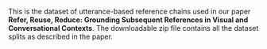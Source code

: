 This is the dataset of utterance-based reference chains used in our paper **Refer, Reuse, Reduce: Grounding Subsequent References in Visual and Conversational Contexts**. The downloadable zip file contains all the dataset splits as described in the paper.
